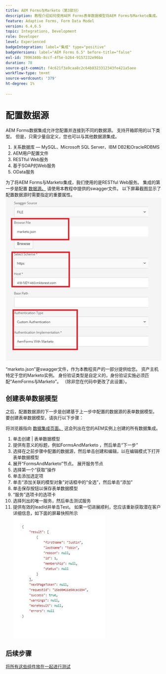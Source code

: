 ```yaml
---
title: AEM Forms与Marketo（第3部分）
description: 教程介绍如何使用AEM Forms表单数据模型将AEM Forms与Marketo集成。
feature: Adaptive Forms, Form Data Model
version: 6.4,6.5
topic: Integrations, Development
role: Developer
level: Experienced
badgeIntegration: label="集成" type="positive"
badgeVersions: label="AEM Forms 6.5" before-title="false"
exl-id: 7096340b-8ccf-4f5e-b264-9157232e96ba
duration: 78
source-git-commit: f4c621f3a9caa8c2c64b8323312343fe421a5aee
workflow-type: tm+mt
source-wordcount: '379'
ht-degree: 1%

---
```


# 配置数据源

AEM Forms数据集成允许您配置并连接到不同的数据源。 支持开箱即用的以下类型。 但是，只需少量自定义，您也可以与其他数据源集成。

1. 关系数据库 — MySQL、Microsoft SQL Server、IBM DB2和OracleRDBMS
1. AEM用户配置文件
1. RESTful Web服务
1. 基于SOAP的Web服务
1. OData服务

为了将AEM Forms与Marketo集成，我们使用的是RESTful Web服务。 集成的第一步是配置 [数据源。](https://helpx.adobe.com/experience-manager/6-4/forms/using/configure-data-sources.html#ConfigureRESTfulwebservices) 请使用本教程中提供的swagger文件。 以下屏幕截图显示了配置数据源时需要指定的重要属性。
![数据源](assets/datasource.png)

“marketo.json”是swagger文件，作为本教程资产的一部分提供给您。
资产主机特定于您的Marketo实例。
身份验证类型是自定义的，身份验证实施必须匹配“AemForms与Marketo”。 （除非您在代码中更改了此设置）。

## 创建表单数据模型

之后，配置数据源的下一步是创建基于上一步中配置的数据源的表单数据模型。 要创建表单数据模型，请执行以下步骤：

将浏览器指向 [数据集成页面。](http://localhost:4502/aem/forms.html/content/dam/formsanddocuments-fdm) 这会列出在您的AEM实例上创建的所有数据集成。

1. 单击创建 | 表单数据模型
1. 提供有意义的标题，例如FormsAndMarketo ，然后单击“下一步”
1. 选择在之前步骤中配置的数据源，然后单击创建和编辑，以在编辑模式下打开表单数据模型
1. 展开“FormsAndMarketo”节点。 展开服务节点
1. 选择第一个“获取”操作
1. 单击添加选定项
1. 单击“添加关联的模型对象”对话框中的“全选”，然后单击“添加”
1. 单击保存按钮以保存表单数据模型
1. “服务”选项卡的选项卡
1. 选择列出的唯一服务，然后单击测试服务
1. 提供有效的leadId并单击Test。 如果一切进展顺利，您应该重新获取潜在客户详细信息，如下面的屏幕快照所示
   ![testresults](assets/testresults.png)

## 后续步骤

[将所有这些组件放在一起进行测试](./part4.md)
